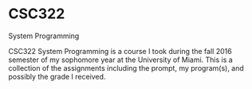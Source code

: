 # CSC322
System Programming

CSC322 System Programming is a course I took during the fall 2016 semester of my sophomore year at the University of Miami.
This is a collection of the assignments including the prompt, my program(s), and possibly the grade I received.
